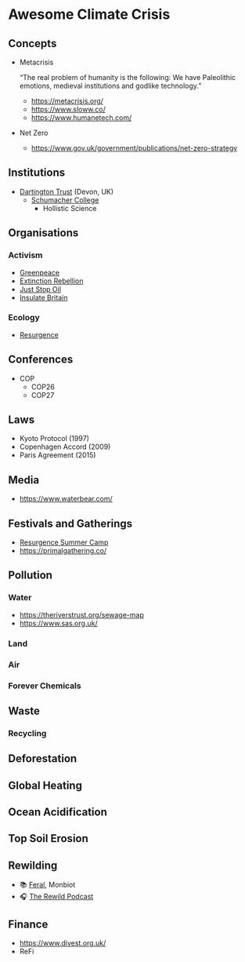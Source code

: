 # Awesome Climate Crisis

## Concepts

- Metacrisis

  “The real problem of humanity is the following:
  We have Paleolithic emotions, medieval institutions and godlike technology.”

  - https://metacrisis.org/
  - https://www.sloww.co/
  - https://www.humanetech.com/

- Net Zero
  - https://www.gov.uk/government/publications/net-zero-strategy

## Institutions

- [Dartington Trust](https://campus.dartington.org/) (Devon, UK)
  - [Schumacher College](https://campus.dartington.org/schumacher-college/)
    - Hollistic Science

## Organisations

### Activism

- [Greenpeace](https://www.greenpeace.org.uk/)
- [Extinction Rebellion](https://extinctionrebellion.uk/)
- [Just Stop Oil](https://juststopoil.org/)
- [Insulate Britain](http://insulatebritain.com/)

### Ecology

- [Resurgence](https://www.resurgence.org/)

## Conferences

- COP
  - COP26
  - COP27

## Laws

- Kyoto Protocol (1997)
- Copenhagen Accord (2009)
- Paris Agreement (2015)

## Media

- https://www.waterbear.com/

## Festivals and Gatherings

- [Resurgence Summer Camp](https://www.tickettailor.com/events/theresurgencecentre/809562/r/Insta#)
- https://primalgathering.co/

## Pollution

### Water

- https://theriverstrust.org/sewage-map
- https://www.sas.org.uk/

### Land

### Air

### Forever Chemicals

## Waste

### Recycling

## Deforestation

## Global Heating

## Ocean Acidification

## Top Soil Erosion

## Rewilding

- 📚 [Feral](https://www.hive.co.uk/Product/George-Monbiot/Feral--Rewilding-the-Land-Sea-and-Human-Life/13974309), Monbiot
- 🎧 [The Rewild Podcast](https://rewildingeurope.com/the-rewild-podcast/)

## Finance

- https://www.divest.org.uk/
- ReFi

